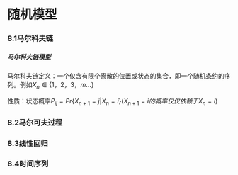 # 随机模型

### 8.1马尔科夫链

##### 马尔科夫链模型

马尔科夫链定义：一个仅含有限个离散的位置或状态的集合，即一个随机条约的序列。例如$X_n∈\{1，2，3，m...\}$

性质：状态概率$P_{ij}=Pr\{X_{n+1}=j|X_n=i\}$($X_{n+1}=i的概率仅仅依赖于X_n=i$)



### 8.2马尔可夫过程



### 8.3线性回归



### 8.4时间序列

